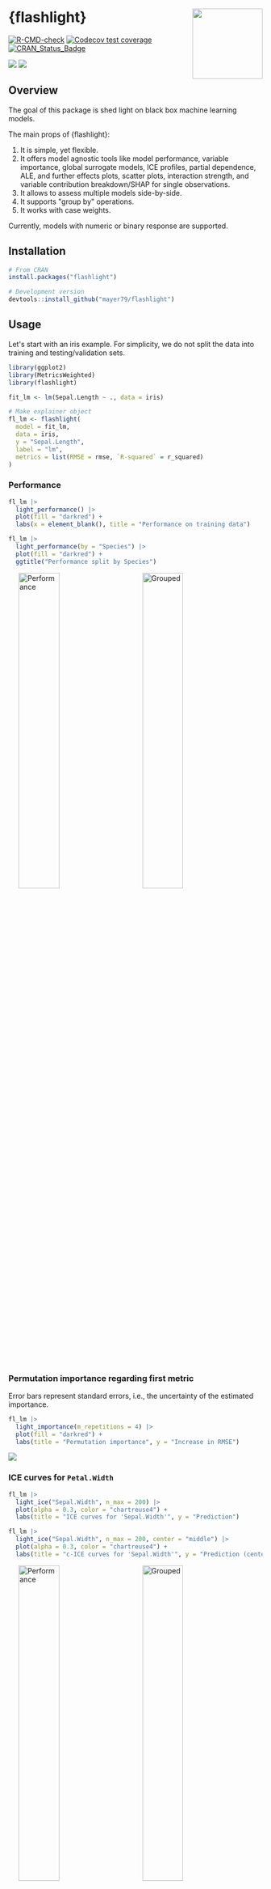 # {flashlight} <a href='https://github.com/mayer79/flashlight'><img src='man/figures/logo.png' align="right" height="139" /></a>

<!-- badges: start -->

[![R-CMD-check](https://github.com/mayer79/flashlight/actions/workflows/R-CMD-check.yaml/badge.svg)](https://github.com/mayer79/flashlight/actions/workflows/R-CMD-check.yaml)
[![Codecov test coverage](https://codecov.io/gh/mayer79/flashlight/graph/badge.svg)](https://app.codecov.io/gh/mayer79/flashlight?branch=main)
[![CRAN_Status_Badge](https://www.r-pkg.org/badges/version/flashlight)](https://cran.r-project.org/package=flashlight)

[![](https://cranlogs.r-pkg.org/badges/flashlight)](https://cran.r-project.org/package=flashlight) 
[![](https://cranlogs.r-pkg.org/badges/grand-total/flashlight?color=orange)](https://cran.r-project.org/package=flashlight)

<!-- badges: end -->

## Overview

The goal of this package is shed light on black box machine learning models.

The main props of {flashlight}:

1. It is simple, yet flexible.
2. It offers model agnostic tools like model performance, variable importance, global surrogate models, ICE profiles, partial dependence, ALE, and further effects plots, scatter plots, interaction strength, and variable contribution breakdown/SHAP for single observations.
3. It allows to assess multiple models side-by-side.
4. It supports "group by" operations.
5. It works with case weights.

Currently, models with numeric or binary response are supported.

## Installation

```r
# From CRAN
install.packages("flashlight")

# Development version
devtools::install_github("mayer79/flashlight")
```

## Usage

Let's start with an iris example. For simplicity, we do not split the data into training and testing/validation sets.

```r
library(ggplot2)
library(MetricsWeighted)
library(flashlight)

fit_lm <- lm(Sepal.Length ~ ., data = iris)

# Make explainer object
fl_lm <- flashlight(
  model = fit_lm, 
  data = iris, 
  y = "Sepal.Length", 
  label = "lm",               
  metrics = list(RMSE = rmse, `R-squared` = r_squared)
)
```

### Performance

```r
fl_lm |> 
  light_performance() |> 
  plot(fill = "darkred") +
  labs(x = element_blank(), title = "Performance on training data")

fl_lm |> 
  light_performance(by = "Species") |> 
  plot(fill = "darkred") +
  ggtitle("Performance split by Species")
```

<p>
  <img src="man/figures/perf.svg" alt="Performance" width="40%" hspace="20"/>
  <img src="man/figures/perf_grouped.svg" alt="Grouped" width="40%" hspace="20"/>
</p>


### Permutation importance regarding first metric

Error bars represent standard errors, i.e., the uncertainty of the estimated importance.

```r
fl_lm |>
  light_importance(m_repetitions = 4) |> 
  plot(fill = "darkred") +
  labs(title = "Permutation importance", y = "Increase in RMSE")
```

![](man/figures/imp.svg)

### ICE curves for `Petal.Width`

```r
fl_lm |> 
  light_ice("Sepal.Width", n_max = 200) |> 
  plot(alpha = 0.3, color = "chartreuse4") +
  labs(title = "ICE curves for 'Sepal.Width'", y = "Prediction")

fl_lm |> 
  light_ice("Sepal.Width", n_max = 200, center = "middle") |> 
  plot(alpha = 0.3, color = "chartreuse4") +
  labs(title = "c-ICE curves for 'Sepal.Width'", y = "Prediction (centered)")
```

<p>
  <img src="man/figures/ice.svg" alt="Performance" width="40%" hspace="20"/>
  <img src="man/figures/cice.svg" alt="Grouped" width="40%" hspace="20"/>
</p>

### PDPs

```r
fl_lm |> 
  light_profile("Sepal.Width", n_bins = 40) |> 
  plot() +
  ggtitle("PDP for 'Sepal.Width'")

fl_lm |> 
  light_profile("Sepal.Width", n_bins = 40, by = "Species") |> 
  plot() +
  ggtitle("Same grouped by 'Species'")
```

<p>
  <img src="man/figures/pdp.svg" alt="Performance" width="40%" hspace="20"/>
  <img src="man/figures/pdp_grouped.svg" alt="Grouped" width="40%" hspace="20"/>
</p>

### 2D PDP

```r
fl_lm |> 
  light_profile2d(c("Petal.Width", "Petal.Length")) |> 
  plot()
```

![](man/figures/pdp2d.svg)

### ALE

```r
fl_lm |> 
  light_profile("Sepal.Width", type = "ale") |> 
  plot() +
  ggtitle("ALE plot for 'Sepal.Width'")
```

![](man/figures/ale.svg)

### Different profile plots in one

```r
fl_lm |> 
  light_effects("Sepal.Width") |> 
  plot(use = "all") +
  ggtitle("Different types of profiles for 'Sepal.Width'")
```

![](man/figures/effects.svg)

### Variable contribution breakdown for single observation

```r
fl_lm |> 
  light_breakdown(new_obs = iris[1, ]) |> 
  plot()
```

![](man/figures/breakdown.svg)

### Global surrogate tree

```r
fl_lm |> 
  light_global_surrogate() |> 
  plot()
```

![](man/figures/surrogate.svg)

### Multiple models

Multiple flashlights can be combined to a multiflashlight.

```r
library(rpart)

fit_tree <- rpart(
  Sepal.Length ~ ., 
  data = iris, 
  control = list(cp = 0, xval = 0, maxdepth = 5)
)

# Make explainer object
fl_tree <- flashlight(
  model = fit_tree, 
  data = iris, 
  y = "Sepal.Length", 
  label = "tree",               
  metrics = list(RMSE = rmse, `R-squared` = r_squared)
)

# Combine with other explainer
fls <- multiflashlight(list(fl_tree, fl_lm))

fls |> 
  light_performance() |> 
  plot(fill = "chartreuse4") +
  labs(x = "Model", title = "Performance")

fls |> 
  light_profile("Petal.Length", n_bins = 40, by = "Species") |> 
  plot() +
  ggtitle("PDP by Species")
```

<p>
  <img src="man/figures/perf_grouped_multi.svg" alt="Performance" width="40%" hspace="20"/>
  <img src="man/figures/pdp_grouped_multi.svg" alt="Grouped" width="40%" hspace="20"/>
</p>

## More

Check out the vignette for more information and important references.

